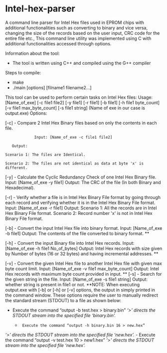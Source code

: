 # Intel-hex-parser
A command line parser for Intel Hex files used in EPROM chips with additional functionalities such as converting to binary and vice versa, changing the size of the records based on the user input, CRC code for the entire file etc., This command line utility was implemented using C with additional functionalities accessed through options.

Information about the tool:
-	The tool is written using C++ and compiled using the G++ compiler 

Steps to compile:
- make 
- ./main [options] [filname1 filename2...]

This tool can be used to perform certain tasks on Intel Hex files:
Usage: [Name_of_exe] [-c file1 file2] [-y file1] [-r file1] [-b file1] [-h file1 byte_count] [-v file1 max_byte_count] [-s file1 string]
(Name of exe in our case is output.exe)
Options:

[-c]     - Compare 2 Intel Hex Binary files based on only the contents in each file.
			     
			     Input: [Name_of_exe -c file1 file2] 
           
	   Output:
	
	Scenario 1: The files are Identical.
        
	Scenario 2: The files are not identical as data at byte 'x' is different.
		
[-y]     - Calculate the Cyclic Redundancy Check of one Intel Hex Binary file.
			     Input: [Name_of_exe -y file1]
			     Output: The CRC of the file (In both Binary and Hexadecimal).

[-r]     - Verify whether a file is in Intel Hex Binary File format by going through each record and verifying whether it is in the Intel Hex Binary File format.
			     Input: [Name_of_exe -r file1]
			     Output: 
              Scenario 1: All the records are in Intel Hex Binary File format.
              Scenario 2: Record number 'x' is not in Intel Hex Binary File format.
 
[-b]	- Convert the input Intel Hex file into binary format.
			  Input: [Name_of_exe -b file1]
			   Output: The contents of the file converted to binary format. ** 

[-h]    	-      Convert the input Binary file into Intel Hex records.
			Input: [Name_of_exe -h file1 No_of_bytes]
Output: Intel Hex records with size given by Number of bytes (16 or 32 bytes) and having incremental addresses. **

[-v]	-       Convert the given Intel Hex file to another Intel Hex file with given max byte count limit.
			Input: [Name_of_exe -v file1 max_byte_count]
Output: Intel Hex records with maximum byte count provided in input. **
	[-s]	-	Search for the given string in the file.
			Input: [Name_of_exe -s file1 string]
			Output: whether string is present in file1 or not.
**NOTE: 
	When executing output.exe with [-b] or [-h] or [-v] options, the output in simply printed in the command window. These options require the user to manually redirect the standard stream (STDOUT) to a file as shown below:

-	Execute the command “output -b test.hex   >  binary.bin”
 *‘>’ directs the STDOUT stream into the specified file ‘binary.bin’.*
     -  	Execute the command “output -h binary.bin 16 > new.hex”
 *‘>’ directs the STDOUT stream into the specified file ‘new.hex’.*
     -  	Execute the command “output -v test.hex 10   > new1.hex”
 *‘>’ directs the STDOUT stream into the specified file ‘new.hex’.*
